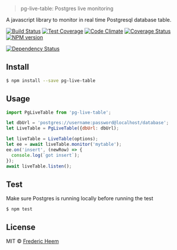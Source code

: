 

> pg-live-table: Postgres live monitoring

A javascript library to monitor in real time Postgresql database table.

[![Build Status][travis-image]][travis-url]
[![Test Coverage](https://codeclimate.com/github/FredericHeem/pg-live-table/badges/coverage.svg)](https://codeclimate.com/github/FredericHeem/pg-live-table/coverage) [![Code Climate](https://codeclimate.com/github/FredericHeem/pg-live-table/badges/gpa.svg)](https://codeclimate.com/github/FredericHeem/pg-live-table) [![Coverage Status](https://coveralls.io/repos/FredericHeem/pg-live-table/badge.svg?branch=master&service=github)](https://coveralls.io/github/FredericHeem/pg-live-table?branch=master) [![NPM version][npm-image]][npm-url]

[![Dependency Status][daviddm-image]][daviddm-url]

## Install

```sh
$ npm install --save pg-live-table
```


## Usage

```js
import PgLiveTable from 'pg-live-table';

let dbUrl = 'postgres://username:password@localhost/database';
let LiveTable = PgLiveTable({dbUrl: dbUrl);

let liveTable = LiveTable(options);
let ee = await liveTable.monitor('mytable');
ee.on('insert', (newRow) => {
  console.log(`got insert`);
});
await liveTable.listen();

```

## Test

Make sure Postgres is running locally before running the test

    $ npm test

## License

MIT © [Frederic Heem](https://github.com/FredericHeem)


[npm-image]: https://badge.fury.io/js/pg-live-table.svg
[npm-url]: https://npmjs.org/package/pg-live-table
[travis-image]: https://travis-ci.org/FredericHeem/pg-live-table.svg?branch=master
[travis-url]: https://travis-ci.org/FredericHeem/pg-live-table
[daviddm-image]: https://david-dm.org/FredericHeem/pg-live-table.svg?theme=shields.io
[daviddm-url]: https://david-dm.org/FredericHeem/pg-live-table
